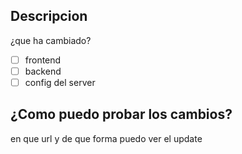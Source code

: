 ## Descripcion
¿que ha cambiado?

- [ ] frontend
- [ ] backend 
- [ ] config del server
## ¿Como puedo probar los cambios?
en que url y de que forma puedo ver el update
